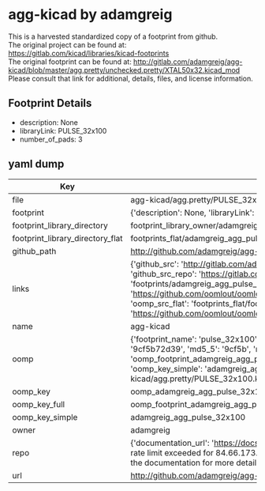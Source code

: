 # agg-kicad by adamgreig  
This is a harvested standardized copy of a footprint from github.  
The original project can be found at:  
https://gitlab.com/kicad/libraries/kicad-footprints  
The original footprint can be found at:
http://gitlab.com/adamgreig/agg-kicad/blob/master/agg.pretty/unchecked.pretty/XTAL50x32.kicad_mod
Please consult that link for additional, details, files, and license information.  
## Footprint Details
* description: None  
* libraryLink: PULSE_32x100  
* number_of_pads: 3  
## yaml dump  
| Key | Value |  
| --- | --- |  
| file | agg-kicad/agg.pretty/PULSE_32x100.kicad_mod |  
| footprint | {'description': None, 'libraryLink': 'PULSE_32x100', 'number_of_pads': 3} |  
| footprint_library_directory | footprint_library_owner/adamgreig_agg-kicad |  
| footprint_library_directory_flat | footprints_flat/adamgreig_agg_pulse_32x100/working |  
| github_path | http://github.com/adamgreig/agg-kicad/blob/master/agg.pretty/PULSE_32x100.kicad_mod |  
| links | {'github_src': 'http://gitlab.com/adamgreig/agg-kicad/blob/master/agg.pretty/unchecked.pretty/XTAL50x32.kicad_mod', 'github_src_repo': 'https://gitlab.com/kicad/libraries/kicad-footprints', 'oomp_bot': 'footprints/adamgreig_agg_pulse_32x100/working', 'oomp_bot_github': 'https://github.com/oomlout/oomlout_oomp_footprint_bot/tree/main/footprints/adamgreig_agg_pulse_32x100/working', 'oomp_src_flat': 'footprints_flat/footprints_flat/adamgreig_agg_pulse_32x100/working', 'oomp_src_flat_github': 'https://github.com/oomlout/oomlout_oomp_footprint_src/tree/main/footprints_flat/adamgreig_agg_pulse_32x100/working'} |  
| name | agg-kicad |  
| oomp | {'footprint_name': 'pulse_32x100', 'library_name': 'agg', 'md5': '9cf5b72d39dc782485beff83cbac64ab', 'md5_10': '9cf5b72d39', 'md5_5': '9cf5b', 'md5_6': '9cf5b7', 'oomp_key': 'oomp_adamgreig_agg_pulse_32x100', 'oomp_key_extra': 'oomp_footprint_adamgreig_agg_pulse_32x100', 'oomp_key_full': 'oomp_footprint_adamgreig_agg_pulse_32x100_9cf5b7', 'oomp_key_simple': 'adamgreig_agg_pulse_32x100', 'original_filename': 'agg-kicad/agg.pretty/PULSE_32x100.kicad_mod', 'owner_name': 'adamgreig'} |  
| oomp_key | oomp_adamgreig_agg_pulse_32x100 |  
| oomp_key_full | oomp_footprint_adamgreig_agg_pulse_32x100 |  
| oomp_key_simple | adamgreig_agg_pulse_32x100 |  
| owner | adamgreig |  
| repo | {'documentation_url': 'https://docs.github.com/rest/overview/resources-in-the-rest-api#rate-limiting', 'message': "API rate limit exceeded for 84.66.173.59. (But here's the good news: Authenticated requests get a higher rate limit. Check out the documentation for more details.)"} |  
| url | http://github.com/adamgreig/agg-kicad |  


